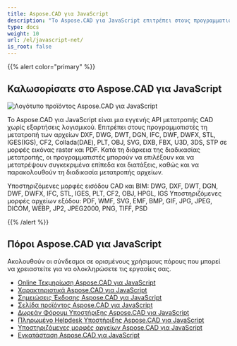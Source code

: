 ```yaml
---
title: Aspose.CAD για JavaScript
description: "Το Aspose.CAD για JavaScript επιτρέπει στους προγραμματιστές να ανοίγουν, να διαβάζουν και να επεξεργάζονται μορφές αρχείων AutoCAD DWG, DXF, DWT και άλλες μορφές CAD και BIM, όπως: DGN, DWF, DWFX, IFC, STL, IGES, PLT, CF2, OBJ, HPGL, IGS."
type: docs
weight: 10
url: /el/javascript-net/
is_root: false
---
```


{{% alert color="primary" %}}

## **Καλωσορίσατε στο Aspose.CAD για JavaScript**

![Λογότυπο προϊόντος Aspose.CAD για JavaScript](/_assets/home_1.png)

Το Aspose.CAD για JavaScript είναι μια εγγενής API μετατροπής CAD χωρίς εξαρτήσεις λογισμικού. Επιτρέπει στους προγραμματιστές τη μετατροπή των αρχείων DXF, DWG, DWT, DGN, IFC, DWF, DWFX, STL, IGES(IGS), CF2, Collada(DAE), PLT, OBJ, SVG, DXB, FBX, U3D, 3DS, STP σε μορφές εικόνας raster και PDF.
Κατά τη διάρκεια της διαδικασίας μετατροπής, οι προγραμματιστές μπορούν να επιλέξουν και να μετατρέψουν συγκεκριμένα επίπεδα και διατάξεις, καθώς και να παρακολουθούν τη διαδικασία μετατροπής αρχείων.

Υποστηριζόμενες μορφές εισόδου CAD και BIM: DWG, DXF, DWT, DGN, DWF, DWFX, IFC, STL, IGES, PLT, CF2, OBJ, HPGL, IGS
Υποστηριζόμενες μορφές αρχείων εξόδου: PDF, WMF, SVG, EMF, BMP, GIF, JPG, JPEG, DICOM, WEBP, JP2, JPEG2000, PNG, TIFF, PSD

{{% /alert %}}

## **Πόροι Aspose.CAD για JavaScript**

Ακολουθούν οι σύνδεσμοι σε ορισμένους χρήσιμους πόρους που μπορεί να χρειαστείτε για να ολοκληρώσετε τις εργασίες σας.

- [Online Τεκμηρίωση Aspose.CAD για JavaScript](/el/cad/javascript-net/)
- [Χαρακτηριστικά Aspose.CAD για JavaScript](/el/cad/javascript-net/features/)
- [Σημειώσεις Έκδοσης Aspose.CAD για JavaScript](https://releases.aspose.com/cad/javascript-net/release-notes/)
- [Σελίδα προϊόντος Aspose.CAD για JavaScript](https://products.aspose.com/cad/javascript-net/)
- [Δωρεάν Φόρουμ Υποστήριξης Aspose.CAD για JavaScript](https://forum.aspose.com/c/cad/19)
- [Πληρωμένο Helpdesk Υποστήριξης Aspose.CAD για JavaScript](https://helpdesk.aspose.com/)
- [Υποστηριζόμενες μορφές αρχείων Aspose.CAD για JavaScript](/el/cad/javascript-net/supported-file-formats/)
- [Εγκατάσταση Aspose.CAD για JavaScript](/el/cad/javascript-net/installation/)
